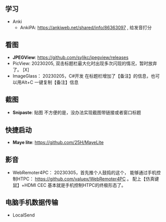 ## 学习
* Anki
  - AnkiPA: https://ankiweb.net/shared/info/86363097 , 给发音打分

## 看图
* **JPEGView**: https://github.com/sylikc/jpegview/releases
* PicView: 20230205, 双击标题栏最大化时出现多次闪现的情况，暂时放弃了。 [X]
* ImageGlass： 20230205，C#开发 在标题栏增加了【备注】的信息，也可以用Alt+C 一键复制【备注】信息


## 截图
* **Snipaste**: 贴图
  不方便的是，没办法实现截图带链接或者窗口标题
## 快捷启动
* **Maye lite**: https://github.com/25H/MayeLite
## 影音
* WebRemoter4PC： 20230305，首先推个人鼓捣的这个， 能够通过手机控制HTPC： https://github.com/valuex/WebRemoter4PC 。 配上【仿真键鼠】+HDMI CEC 基本就是手机控制HTPC的终极形态了。  

## 电脑手机数据传输
* LocalSend
